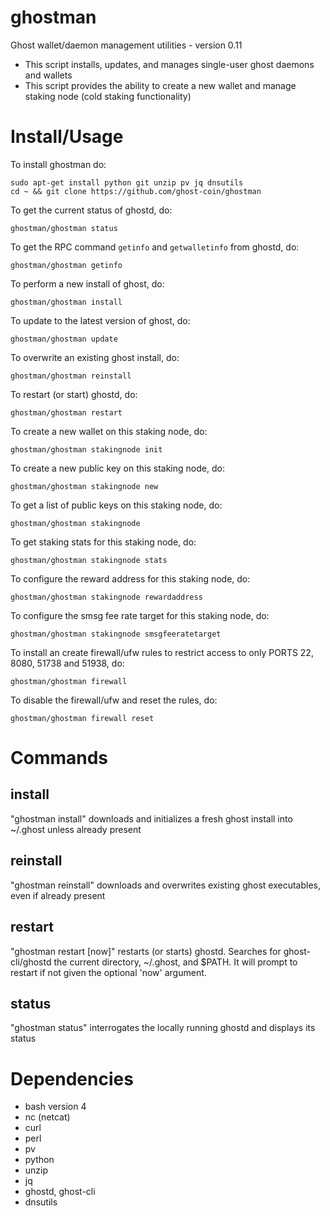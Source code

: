 # ghostman

Ghost wallet/daemon management utilities - version 0.11

* This script installs, updates, and manages single-user ghost daemons and wallets
* This script provides the ability to create a new wallet and manage staking node (cold staking functionality)

# Install/Usage

To install ghostman do:

    sudo apt-get install python git unzip pv jq dnsutils
    cd ~ && git clone https://github.com/ghost-coin/ghostman

To get the current status of ghostd, do:

    ghostman/ghostman status

To get the RPC command `getinfo` and `getwalletinfo` from ghostd, do:

    ghostman/ghostman getinfo



To perform a new install of ghost, do:

    ghostman/ghostman install

To update to the latest version of ghost, do:

    ghostman/ghostman update

To overwrite an existing ghost install, do:

    ghostman/ghostman reinstall

To restart (or start) ghostd, do:

    ghostman/ghostman restart



To create a new wallet on this staking node, do:

    ghostman/ghostman stakingnode init

To create a new public key on this staking node, do:

    ghostman/ghostman stakingnode new

To get a list of public keys on this staking node, do:

    ghostman/ghostman stakingnode

To get staking stats for this staking node, do:

    ghostman/ghostman stakingnode stats

To configure the reward address for this staking node, do:

    ghostman/ghostman stakingnode rewardaddress

To configure the smsg fee rate target for this staking node, do:

    ghostman/ghostman stakingnode smsgfeeratetarget



To install an create firewall/ufw rules to restrict access to only PORTS 22, 8080, 51738 and 51938, do:

    ghostman/ghostman firewall

To disable the firewall/ufw and reset the rules, do:

    ghostman/ghostman firewall reset



# Commands

## install

"ghostman install" downloads and initializes a fresh ghost install into ~/.ghost
unless already present

## reinstall

"ghostman reinstall" downloads and overwrites existing ghost executables, even if
already present

## restart

"ghostman restart [now]" restarts (or starts) ghostd. Searches for ghost-cli/ghostd
the current directory, ~/.ghost, and $PATH. It will prompt to restart if not
given the optional 'now' argument.

## status

"ghostman status" interrogates the locally running ghostd and displays its status

# Dependencies

* bash version 4
* nc (netcat)
* curl
* perl
* pv
* python
* unzip
* jq
* ghostd, ghost-cli
* dnsutils
